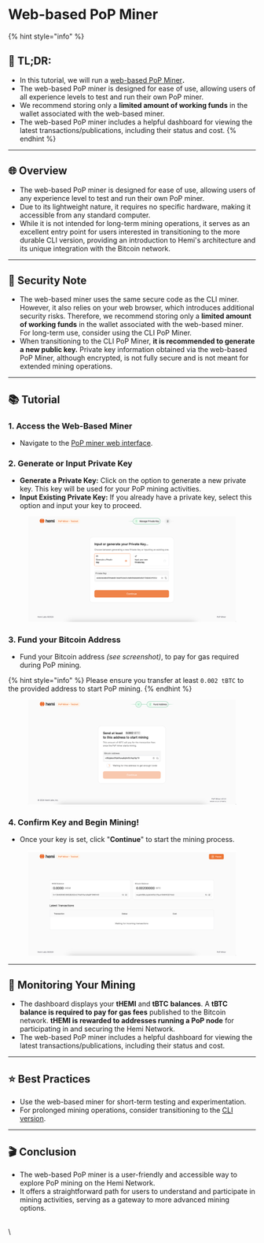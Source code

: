 # Web-based PoP Miner

{% hint style="info" %}
## 📜 **TL;DR:**

* In this tutorial, we will run a [web-based PoP Miner](https://pop-miner.hemi.xyz)**.**
* The web-based PoP miner is designed for ease of use, allowing users of all experience levels to test and run their own PoP miner.&#x20;
* We recommend storing only a **limited amount of working funds** in the wallet associated with the web-based miner.&#x20;
* The web-based PoP miner includes a helpful dashboard for viewing the latest transactions/publications, including their status and cost.
{% endhint %}

***

## 🌐 Overview

* The web-based PoP miner is designed for ease of use, allowing users of any experience level to test and run their own PoP miner.&#x20;
* Due to its lightweight nature, it requires no specific hardware, making it accessible from any standard computer.&#x20;
* While it is not intended for long-term mining operations, it serves as an excellent entry point for users interested in transitioning to the more durable CLI version, providing an introduction to Hemi's architecture and its unique integration with the Bitcoin network.

***

## 🔐 Security Note

* The web-based miner uses the same secure code as the CLI miner. However, it also relies on your web browser, which introduces additional security risks. Therefore, we recommend storing only a **limited amount of working funds** in the wallet associated with the web-based miner. For long-term use, consider using the CLI PoP Miner.
* When transitioning to the CLI PoP Miner, **it is recommended to generate a new public key.** Private key information obtained via the web-based PoP Miner, although encrypted, is not fully secure and is not meant for extended mining operations.&#x20;

***

## 📚 Tutorial

### **1. Access the Web-Based Miner**

* Navigate to the [PoP miner web interface](https://pop-miner.hemi.xyz).

### **2. Generate or Input Private Key**

* **Generate a Private Key:** Click on the option to generate a new private key. This key will be used for your PoP mining activities.
* **Input Existing Private Key:** If you already have a private key, select this option and input your key to proceed.

<figure><img src="../../.gitbook/assets/image (21).png" alt=""><figcaption></figcaption></figure>

### **3. Fund your Bitcoin Address**

* Fund your Bitcoin address _(see screenshot)_, to pay for gas required during PoP mining.&#x20;

{% hint style="info" %}
Please ensure you transfer at least `0.002 tBTC` to the provided address to start PoP mining.
{% endhint %}



<figure><img src="../../.gitbook/assets/Screenshot 2024-07-18 at 12.13.59.png" alt=""><figcaption></figcaption></figure>

### **4. Confirm Key and Begin Mining!**

* Once your key is set, click "**Continue**" to start the mining process.

<figure><img src="../../.gitbook/assets/image (22).png" alt=""><figcaption></figcaption></figure>

***

## 👀 Monitoring Your Mining

* The dashboard displays your **tHEMI** and **tBTC** **balances**. A **tBTC balance is required to pay for gas fees** published to the Bitcoin network. **tHEMI is rewarded to addresses running a PoP node** for participating in and securing the Hemi Network.
* The web-based PoP miner includes a helpful dashboard for viewing the latest transactions/publications, including their status and cost.



***

## ⭐️ Best Practices

* Use the web-based miner for short-term testing and experimentation.
* For prolonged mining operations, consider transitioning to the [CLI version](https://docs.hemi.xyz/how-to-tutorials/pop-mining/setup-part-1).

***

## 🎬 Conclusion

* The web-based PoP miner is a user-friendly and accessible way to explore PoP mining on the Hemi Network.&#x20;
* It offers a straightforward path for users to understand and participate in mining activities, serving as a gateway to more advanced mining options.

\
\
